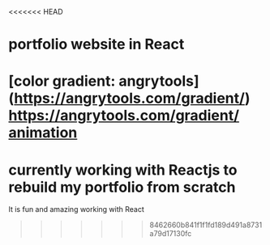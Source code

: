 <<<<<<< HEAD
# portfolio website in React

[color gradient: angrytools] (https://angrytools.com/gradient/) https://angrytools.com/gradient/
[animation ](https://animista.net/play/basic)
=======
# currently working with Reactjs to rebuild my portfolio from scratch 
It is fun and amazing working with React 
>>>>>>> 8462660b841f1f1fd189d491a8731a79d17130fc
